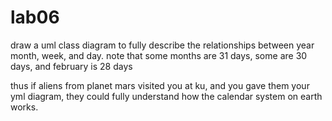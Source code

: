 # lab06

draw a uml class diagram to fully describe the relationships between year month, week, and day.  note that some months are 31 days, some are 30 days, and february is 28 days

thus if aliens from planet mars visited you at ku, and you gave them your yml diagram, they could fully understand how the calendar system on earth works.
